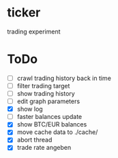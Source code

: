 # ticker
trading experiment


ToDo
====

- [ ] crawl trading history back in time
- [ ] filter trading target
- [ ] show trading history
- [ ] edit graph parameters
- [x] show log
- [ ] faster balances update
- [x] show BTC/EUR balances
- [x] move cache data to ./cache/
- [x] abort thread
- [x] trade rate angeben
